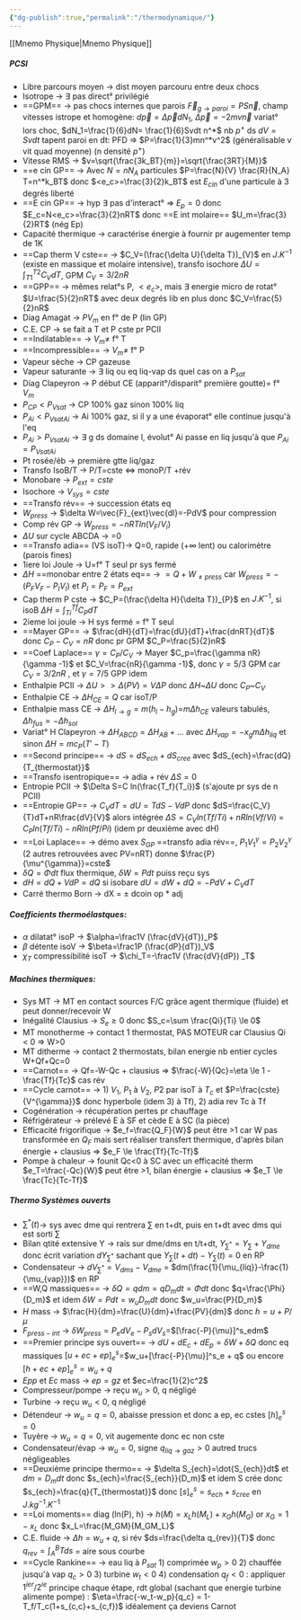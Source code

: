 ```yaml
---
{"dg-publish":true,"permalink":"/thermodynamique/"}
---
```



[[Mnemo Physique\|Mnemo Physique]]
##### PCSI
- Libre parcours moyen -> dist moyen parcouru entre deux chocs
- Isotrope -> $\exists$ pas direct° privilégié
- ==GPM== -> pas chocs internes que parois $\vec{F}_{g \rightarrow paroi}=PS\vec{n}$, champ vitesses istrope et homogène: $d\vec{p}=\Delta \vec{p}dN_1$, $\Delta \vec{p}=-2mv\vec{n}$ variat° lors choc, $dN_1=\frac{1}{6}dN= \frac{1}{6}Svdt n^*$ nb $p^+$ ds $dV=Svdt$ tapent paroi en dt: PFD => $P=\frac{1}{3}mn^*v^2$ (généralisable v vit quad moyenne) (n densité $p^+$)
- Vitesse RMS -> $v=\sqrt{\frac{3k_BT}{m}}=\sqrt{\frac{3RT}{M}}$ 
- ==e cin GP== -> Avec $N=nN_A$ particules $P=\frac{N}{V} \frac{R}{N_A} T=n^*k_BT$ donc $<e_c>=\frac{3}{2}k_BT$ est $E_{cin}$ d'une particule à 3 degrés liberté
- ==E cin GP== -> hyp $\exists$ pas d'interact° => $E_p=0$ donc $E_c=N<e_c>=\frac{3}{2}nRT$ donc ==E int molaire== $U_m=\frac{3}{2}RT$ (nég Ep)
- Capacité thermique -> caractérise énergie à fournir pr augementer temp de 1K
- ==Cap therm V cste== -> $C_V=(\frac{\delta U}{\delta T})_{V}$ en $J.K^{-1}$ (existe en massique et molaire intensive), transfo isochore $\Delta U=\int_{T1}^{T2} C_VdT$, GPM $C_V=3/2nR$
- ==GPP== -> mêmes relat°s P, $<e_c>$, mais $\exists$ energie micro de rotat° $U=\frac{5}{2}nRT$ avec deux degrés lib en plus donc $C_V=\frac{5}{2}nR$ 
- Diag Amagat -> $PV_m$ en f° de P (lin GP)
- C.E. CP -> se fait a T et P cste pr PCII
- ==Indilatable== -> $V_m \ne$ f° T
- ==Incompressible== -> $V_m \ne$ f° P
- Vapeur sèche -> CP gazeuse
- Vapeur saturante -> $\exists$ liq ou eq liq-vap ds quel cas on a $P_{sat}$
- Diag Clapeyron -> P début CE (apparit°/disparit° première goutte)= f° $V_m$ 
- $P_{CP}<P_{Vsat}$ -> CP 100% gaz sinon 100% liq
- $P_{Ai}<P_{VsatAi}$ -> Ai 100% gaz, si il y a une évaporat° elle continue jusqu'à l'eq
- $P_{Ai}>P_{VsatAi}$ -> $\exists$ g ds domaine l, évolut° Ai passe en liq jusqu'à que $P_{Ai}=P_{VsatAi}$
- Pt rosée/éb -> première gtte liq/gaz
- Transfo IsoB/T -> P/T=cste <=> monoP/T +rév
- Monobare -> $P_{ext}=cste$ 
- Isochore -> $V_{sys}=cste$ 
- ==Transfo rév== -> succession états eq
- $W_{press}$ -> $\delta W=\vec{F}_{ext}\vec{dl}=-PdV$ pour compression
- Comp rév GP -> $W_{press}=-nRTln(V_F/V_i)$ 
- $\Delta U$ sur cycle ABCDA -> =0
- ==Transfo adia== (VS isoT)-> Q=0, rapide ($+\infty$ lent) ou calorimètre (parois fines)
- 1iere loi Joule -> U=f° T seul pr sys fermé
- $\Delta H$ ==monobar entre 2 états eq== -> $= Q + W_{\ne press}$ car $W_{press}=-(P_FV_F-P_IV_I)$ et $P_I=P_F=P_{ext}$ 
- Cap therm P cste -> $C_P=(\frac{\delta H}{\delta T})_{P}$ en $J.K^{-1}$, si isoB $\Delta H=\int^{Tf}_{Ti}C_PdT$ 
- 2ieme loi joule -> H sys fermé = f° T seul
- ==Mayer GP== -> $\frac{dH}{dT}=\frac{dU}{dT}+\frac{dnRT}{dT}$ donc $C_P-C_V=nR$ donc pr GPM $C_P=\frac{5}{2}nR$ 
- ==Coef Laplace== $\gamma=C_P/C_V$ -> Mayer $C_p=\frac{\gamma nR}{\gamma -1}$ et $C_V=\frac{nR}{\gamma -1}$, donc $\gamma=5/3$ GPM car $C_V=3/2 nR$ , et $\gamma=7/5$ GPP idem
- Enthalpie PCII -> $\Delta U >> \Delta (PV)=V \Delta P$ donc $\Delta H$~$\Delta U$ donc $C_P$~$C_V$ 
- Enthalpie CE -> $\Delta H_{CE}=Q$ car isoT/P
- Enthalpie mass CE -> $\Delta H_{l \rightarrow g}=m(h_l-h_g)$=$m\Delta h_{CE}$ valeurs tabulés, $\Delta h_{fus}=-\Delta h_{sol}$
- Variat° H Clapeyron -> $\Delta H_{ABCD}=\Delta H_{AB} +...$ avec $\Delta H_{vap}=-x_gm\Delta h_{liq}$  et sinon $\Delta H=mc_P(T'-T)$ 
- ==Second principe== -> $dS=dS_{ech}+dS_{cree}$ avec $dS_{ech}=\frac{dQ}{T_{thermostat}}$
- ==Transfo isentropique== -> adia + rév $\Delta S=0$
- Entropie PCII -> $\Delta S=C ln(\frac{T_f}{T_i})$ (s'ajoute pr sys de n PCII)
- ==Entropie GP== -> $C_VdT=dU=TdS-VdP$ donc $dS=\frac{C_V}{T}dT+nR\frac{dV}{V}$ alors intégrée $\Delta S=C_Vln(Tf/Ti) + nRln(Vf/Vi)$ = $C_Pln(Tf/Ti)-nRln(Pf/Pi)$ (idem pr deuxième avec dH)
- ==Loi Laplace== -> démo avex $S_{GP}$ ==transfo adia rév==, $P_1V_1^{\gamma}=P_2V_2^{\gamma}$ (2 autres retrouvées avec PV=nRT) donne $\frac{P}{\mu^{\gamma}}=cste$ 
- $\delta Q=\Phi dt$ flux thermique, $\delta W=Pdt$ puiss reçu sys
- $dH=dQ+VdP=dQ$ si isobare $dU=dW+dQ=-PdV+C_VdT$ 
- Carré thermo Born -> dX = $\pm$ dcoin op * adj

##### Coefficients thermoélastques:
- $\alpha$ dilatat° isoP -> $\alpha=\frac1V (\frac{dV}{dT})_P$
- $\beta$ détente isoV -> $\beta=\frac1P (\frac{dP}{dT})_V$
- $\chi_T$ compressibilité isoT -> $\chi_T=-\frac1V (\frac{dV}{dP}) _T$ 
##### Machines thermiques:
- Sys MT -> MT en contact sources F/C grâce agent thermique (fluide) et peut donner/recevoir W
- Inégalité Clausius -> $S_e \ge 0$ donc $S_c=\sum \frac{Qi}{Ti} \le 0$ 
- MT monotherme -> contact 1 thermostat, PAS MOTEUR car Clausius Qi < 0 => W>0
- MT ditherme -> contact 2 thermostats, bilan energie nb entier cycles W+Qf+Qc=0
- ==Carnot== -> Qf=-W-Qc + clausius => $\frac{-W}{Qc}=\eta \le 1 - \frac{Tf}{Tc}$ cas rév
- ==Cycle carnot== -> 1) $V_1$, $P_1$ à $V_2$, $P2$ par isoT à $T_c$ et $P=\frac{cste}{V^{\gamma}}$ donc hyperbole (idem 3) à Tf), 2) adia rev Tc à Tf
- Cogénération -> récupération pertes pr chauffage
- Réfrigérateur -> prélevé E à SF et cède E à SC (la pièce) 
- Efficacité frigorifique -> $e_f=\frac{Q_F}{W}$ peut être >1 car W pas transformée en $Q_F$ mais sert réaliser transfert thermique, d'après bilan énergie + clausius => $e_F \le \frac{Tf}{Tc-Tf}$ 
- Pompe à chaleur -> founit Qc<0 à SC avec un efficacité therm $e_T=\frac{-Qc}{W}$ peut être >1, bilan énergie + clausius => $e_T \le \frac{Tc}{Tc-Tf}$
##### Thermo Systèmes ouverts
- $\sum ^*(t)$-> sys avec dme qui rentrera $\sum$ en t+dt, puis en t+dt avec dms qui est sorti $\sum$
- Bilan qtité extensive Y -> rais sur dme/dms en t/t+dt, $Y_{\sum^*}=Y_{\sum}+Y_{dme}$ donc écrit variation $dY_{\sum^*}$ sachant que $Y_{\sum}(t+dt)-Y_{\sum}(t)=0$ en RP
- Condensateur -> $dV_{\sum^*}=V_{dms}-V_{dme}$ = $dm(\frac{1}{\mu_{liq}}-\frac{1}{\mu_{vap}})$ en RP
- ==W,Q massiques== -> $\delta Q=qdm=qD_mdt=\Phi dt$ donc $q=\frac{\Phi}{D_m}$ et idem $\delta W= Pdt=w_uD_mdt$ donc $w_u=\frac{P}{D_m}$
- $H$ mass -> $\frac{H}{dm}=\frac{U}{dm}+\frac{PV}{dm}$ donc $h=u+P/\mu$ 
- $F_{press-int}$ -> $\delta W_{press}=P_edV_e-P_sdV_s$=$[\frac{-P}{\mu}]^s_edm$ 
- ==Premier principe sys ouvert== -> $dU+dE_c+dE_p=\delta W +\delta Q$ donc eq massiques $[u+ec+ep]^s_e$=$w_u+[\frac{-P}{\mu}]^s_e + q$ ou encore $[h+ec+ep]^s_e=w_u+q$ 
- $Epp$ et $Ec$ mass -> $ep=gz$ et $ec=\frac{1}{2}c^2$ 
- Compresseur/pompe -> reçu $w_u>0$, q négligé
- Turbine -> reçu $w_u<0$, q négligé
- Détendeur -> $w_u=q=0$, abaisse pression et donc a ep, ec cstes $[h]^s_e=0$ 
- Tuyère -> $w_u=q=0$, vit augemente donc ec non cste
- Condensateur/évap -> $w_u=0$, signe $q_{liq \rightarrow gaz} >0$ autred trucs négligeables
- ==Deuxième principe thermo== -> $\delta S_{ech}=\dot{S_{ech}}dt$ et $dm=D_mdt$ donc $s_{ech}=\frac{S_{ech}}{D_m}$ et idem S crée donc $s_{ech}=\frac{q}{T_{thermostat}}$ donc $[s]^s_e=s_{ech}+s_{cree}$ en $J.kg^{-1}.K^{-1}$
- ==Loi moments== diag (ln(P), h) -> $h(M)=x_Lh(M_L)+x_Gh(M_G)$ or $x_G=1-x_L$ donc $x_L=\frac{M_GM}{M_GM_L}$ 
- C.E. fluide -> $\Delta h=w_u+q$, si rév $ds=\frac{\delta q_{rev}}{T}$ donc $q_{rev}=\int^B_A Tds$ = aire sous courbe
- ==Cycle Rankine== -> eau liq à $P_{sat}$ 1) comprimée $w_p>0$ 2) chauffée jusqu'à vap $q_c>0$ 3) turbine $w_t<0$ 4) condensation $q_f<0$ : appliquer $1^{ier}$/$2^{ie}$ principe chaque étape, rdt global (sachant que energie turbine alimente pompe) : $\eta=\frac{-w_t-w_p}{q_c} = 1- T_f/T_c(1+s_{c,c}+s_{c,f})$ idéalement ça deviens Carnot